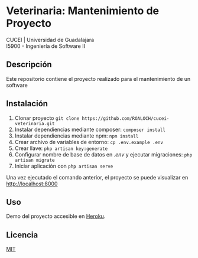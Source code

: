 # Veterinaria: Mantenimiento de Proyecto

CUCEI | Universidad de Guadalajara  
I5900 - Ingeniería de Software II

## Descripción

Este repositorio contiene el proyecto realizado para el mantenimiento de un software

## Instalación

1. Clonar proyecto `git clone https://github.com/ROALOCH/cucei-veterinaria.git`
2. Instalar dependiencias mediante composer: `composer install`
3. Instalar dependiencias mediante npm: `npm install`
4. Crear archivo de variables de entorno: `cp .env.example .env`
5. Crear llave: `php artisan key:generate`
6. Configurar nombre de base de datos en _.env_ y ejecutar migraciones: `php artisan migrate`
7. Iniciar aplicación con `php artisan serve`

Una vez ejecutado el comando anterior, el proyecto se puede visualizar en [http://localhost:8000](http://localhost:8000)

## Uso

Demo del proyecto accesible en [Heroku](http://cucei-veterinaria.herokuapp.com/login).

## Licencia

[MIT](https://github.com/ROALOCH/cucei-veterinaria/blob/main/LICENSE)

